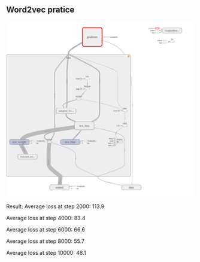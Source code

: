 ## Word2vec pratice
![graph](graph-run=.png)

Result:
Average loss at step 2000: 113.9

Average loss at step 4000:  83.4

Average loss at step 6000:  66.6

Average loss at step 8000:  55.7

Average loss at step 10000:  48.1
